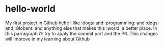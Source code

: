 # hello-world
My first project in Github hehe
I like :dogs: and :programming: and :dogs: and :Globant: 
and anything else that makes this :world: a better place.
In this parragraph i'll try to apply the commit part and the PR.
This changes will improve in my learning about Github
